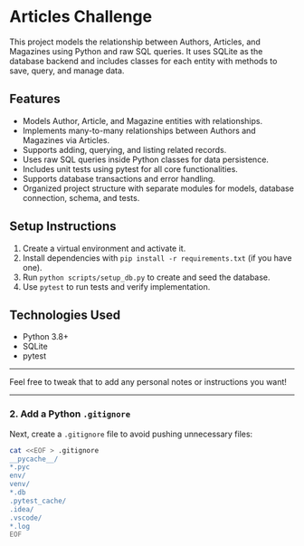 # Articles Challenge

This project models the relationship between Authors, Articles, and Magazines using Python and raw SQL queries. It uses SQLite as the database backend and includes classes for each entity with methods to save, query, and manage data.

## Features

- Models Author, Article, and Magazine entities with relationships.
- Implements many-to-many relationships between Authors and Magazines via Articles.
- Supports adding, querying, and listing related records.
- Uses raw SQL queries inside Python classes for data persistence.
- Includes unit tests using pytest for all core functionalities.
- Supports database transactions and error handling.
- Organized project structure with separate modules for models, database connection, schema, and tests.

## Setup Instructions

1. Create a virtual environment and activate it.
2. Install dependencies with `pip install -r requirements.txt` (if you have one).
3. Run `python scripts/setup_db.py` to create and seed the database.
4. Use `pytest` to run tests and verify implementation.

## Technologies Used

- Python 3.8+
- SQLite
- pytest

---

Feel free to tweak that to add any personal notes or instructions you want!

---

### 2. Add a Python `.gitignore`

Next, create a `.gitignore` file to avoid pushing unnecessary files:

```bash
cat <<EOF > .gitignore
__pycache__/
*.pyc
env/
venv/
*.db
.pytest_cache/
.idea/
.vscode/
*.log
EOF

